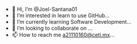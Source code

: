 - 👋 Hi, I’m @Joel-Santana01
- 👀 I’m interested in learn to use GitHub...
- 🌱 I’m currently learning Software Development...
- 💞️ I’m looking to collaborate on ...
- 📫 How to reach me a21110160@ceti.mx...

<!---
Joel-Santana01/Joel-Santana01 is a ✨ special ✨ repository because its `README.md` (this file) appears on your GitHub profile.
You can click the Preview link to take a look at your changes.
--->
